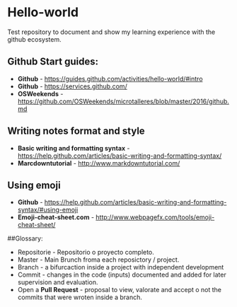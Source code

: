 # Hello-world
Test repository to document and show my learning experience with the github ecosystem.
## Github Start guides:
- **Github** - https://guides.github.com/activities/hello-world/#intro
- **Github** - https://services.github.com/
- **OSWeekends** - https://github.com/OSWeekends/microtalleres/blob/master/2016/github.md

## Writing notes format and style
- **Basic writing and formatting syntax** - https://help.github.com/articles/basic-writing-and-formatting-syntax/
- **Marcdowntutorial** - http://www.markdowntutorial.com/

## Using emoji
- **Github** - https://help.github.com/articles/basic-writing-and-formatting-syntax/#using-emoji
- **Emoji-cheat-sheet.com** - http://www.webpagefx.com/tools/emoji-cheat-sheet/

##Glossary:
- Repositorie - Repositorio o proyecto completo.
- Master - Main Brunch froma each reposictory / project. 
- Branch - a bifurcaction inside a project with independent development
- Commit - changes in the code (inputs) documented and added for later supervision and evaluation.
- Open a **Pull Request** - proposal to view, valorate and accept o not the commits that were wroten inside a branch.
